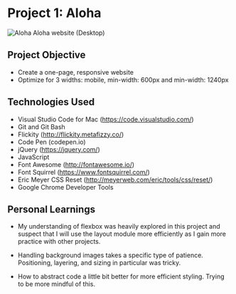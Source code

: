# Project 1: Aloha

![Aloha](https://github.com/soniasophia/aloha-website/blob/master/Aloha-Website-01.png)
Aloha website (Desktop)

## Project Objective
- Create a one-page, responsive website
- Optimize for 3 widths: mobile, min-width: 600px and min-width: 1240px

## Technologies Used
- Visual Studio Code for Mac (https://code.visualstudio.com/)
- Git and Git Bash
- Flickity (http://flickity.metafizzy.co/)
- Code Pen (codepen.io)
- jQuery (https://jquery.com/)
- JavaScript
- Font Awesome (http://fontawesome.io/)
- Font Squirrel (https://www.fontsquirrel.com/)
- Eric Meyer CSS Reset (http://meyerweb.com/eric/tools/css/reset/)
- Google Chrome Developer Tools



## Personal Learnings
- My understanding of flexbox was heavily explored in this project and suspect that I will use the layout module more efficiently as I gain more practice with other projects.

- Handling background images takes a specific type of patience. Positioning, layering, and sizing in particular was tricky.

- How to abstract code a little bit better for more efficient styling. Trying to be more mindful of this.